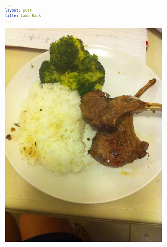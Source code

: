```yaml
---
layout: post
title: Lamb Rack
---
```


<img class="food-photo" src="/themenu/images/food/2014-10-18.jpg">
